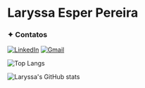 # Laryssa Esper Pereira

### ✦ Contatos

[![LinkedIn](https://img.shields.io/badge/LinkedIn-0077B5?style=for-the-badge&logo=linkedin&logoColor=white)](https://www.linkedin.com/in/laryssa-e-3a903b261)
[![Gmail](https://img.shields.io/badge/Gmail-333333?style=for-the-badge&logo=gmail&logoColor=red)](mailto:laryssaesperpereira@gmail.co)

![Top Langs](https://github-readme-stats.vercel.app/api/top-langs/?username=laryssaesper&layout=compact&theme=transparent)

![Laryssa's GitHub stats](https://github-readme-stats.vercel.app/api?username=laryssaesper&show_icons=true&theme=transparent)
